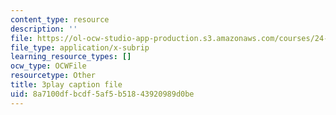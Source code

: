 ```yaml
---
content_type: resource
description: ''
file: https://ol-ocw-studio-app-production.s3.amazonaws.com/courses/24-908-creole-language-and-caribbean-identities-spring-2017/8a7100dfbcdf5af5b51843920989d0be_TZ0tcovkOp8.vtt
file_type: application/x-subrip
learning_resource_types: []
ocw_type: OCWFile
resourcetype: Other
title: 3play caption file
uid: 8a7100df-bcdf-5af5-b518-43920989d0be
---
```

